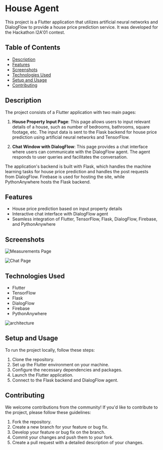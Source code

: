 # House Agent

This project is a Flutter application that utilizes artificial neural networks and DialogFlow to provide a house price prediction service. It was developed for the Hackathon I2A'01 contest.

## Table of Contents

- [Description](#description)
- [Features](#features)
- [Screenshots](#screenshots)
- [Technologies Used](#technologies-used)
- [Setup and Usage](#setup-and-usage)
- [Contributing](#contributing)

## Description

The project consists of a Flutter application with two main pages: 

1. **House Property Input Page**: This page allows users to input relevant details of a house, such as number of bedrooms, bathrooms, square footage, etc. The input data is sent to the Flask backend for house price prediction using artificial neural networks and TensorFlow.

2. **Chat Window with DialogFlow**: This page provides a chat interface where users can communicate with the DialogFlow agent. The agent responds to user queries and facilitates the conversation.

The application's backend is built with Flask, which handles the machine learning tasks for house price prediction and handles the post requests from DialogFlow. Firebase is used for hosting the site, while PythonAnywhere hosts the Flask backend.

## Features

- House price prediction based on input property details
- Interactive chat interface with DialogFlow agent
- Seamless integration of Flutter, TensorFlow, Flask, DialogFlow, Firebase, and PythonAnywhere

## Screenshots

![Measurements Page](https://github.com/GoldenDovah/houseagent/assets/19519174/d26feb8b-7369-479d-8849-cecac8191e4c)


![Chat Page](https://github.com/GoldenDovah/houseagent/assets/19519174/cb9670e6-3845-4efb-a006-c358083dd180)


## Technologies Used

- Flutter
- TensorFlow
- Flask
- DialogFlow
- Firebase
- PythonAnywhere

![architecture](https://github.com/GoldenDovah/houseagent/assets/19519174/22268caa-bdf8-4c05-8e8b-a0dee6bfe4e1)


## Setup and Usage

To run the project locally, follow these steps:

1. Clone the repository.
2. Set up the Flutter environment on your machine.
3. Configure the necessary dependencies and packages.
4. Launch the Flutter application.
5. Connect to the Flask backend and DialogFlow agent.

## Contributing

We welcome contributions from the community! If you'd like to contribute to the project, please follow these guidelines:

1. Fork the repository.
2. Create a new branch for your feature or bug fix.
3. Develop your feature or bug fix on the branch.
4. Commit your changes and push them to your fork.
5. Create a pull request with a detailed description of your changes.

